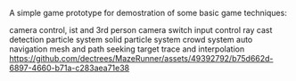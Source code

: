 
A simple game prototype for demostration of some basic game techniques:

camera control, ist and 3rd person camera switch
input control
ray cast detection
particle system
solid particle system
crowd system
auto navigation mesh and path seeking
target trace and interpolation
https://github.com/dectrees/MazeRunner/assets/49392792/b75d662d-6897-4660-b71a-c283aea71e38

